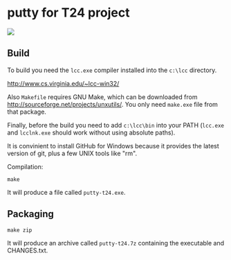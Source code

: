 putty for T24 project
=====================

![](https://raw.github.com/begoon/putty-t24/master/doc/putty-t24.png)

Build
-----

To build you need the `lcc.exe` compiler installed into the `c:\lcc` directory.

http://www.cs.virginia.edu/~lcc-win32/

Also `Makefile` requires GNU Make, which can be downloaded from
http://sourceforge.net/projects/unxutils/. You only need `make.exe` file from
that package.

Finally, before the build you need to add `c:\lcc\bin` into your PATH (`lcc.exe`
and `lcclnk.exe` should work without using absolute paths).

It is convinient to install GitHub for Windows because it provides the latest
version of git, plus a few UNIX tools like "rm".

Compilation:

    make

It will produce a file called `putty-t24.exe`.

Packaging
---------

    make zip

It will produce an archive called `putty-t24.7z` containing the executable
and CHANGES.txt.

